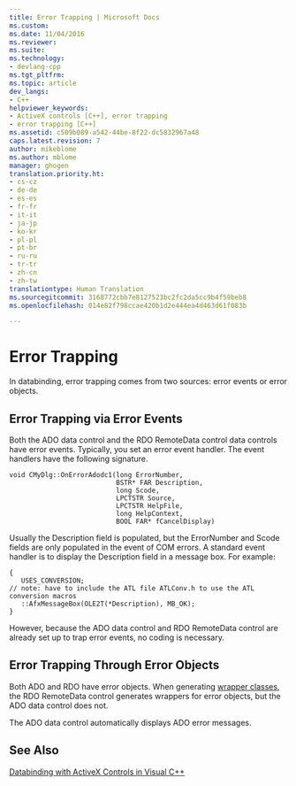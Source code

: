 ```yaml
---
title: Error Trapping | Microsoft Docs
ms.custom: 
ms.date: 11/04/2016
ms.reviewer: 
ms.suite: 
ms.technology:
- devlang-cpp
ms.tgt_pltfrm: 
ms.topic: article
dev_langs:
- C++
helpviewer_keywords:
- ActiveX controls [C++], error trapping
- error trapping [C++]
ms.assetid: c509b089-a542-44be-8f22-dc5832967a48
caps.latest.revision: 7
author: mikeblome
ms.author: mblome
manager: ghogen
translation.priority.ht:
- cs-cz
- de-de
- es-es
- fr-fr
- it-it
- ja-jp
- ko-kr
- pl-pl
- pt-br
- ru-ru
- tr-tr
- zh-cn
- zh-tw
translationtype: Human Translation
ms.sourcegitcommit: 3168772cbb7e8127523bc2fc2da5cc9b4f59beb8
ms.openlocfilehash: 014e82f798ccae420b1d2e444ea4d463d61f083b

---
```

# Error Trapping
In databinding, error trapping comes from two sources: error events or error objects.  
  
##  <a name="vcreferrortrappingviaerrorevents"></a> Error Trapping via Error Events  
 Both the ADO data control and the RDO RemoteData control data controls have error events. Typically, you set an error event handler. The event handlers have the following signature.  
  
```  
void CMyDlg::OnErrorAdodc1(long ErrorNumber,  
                           BSTR* FAR Description,  
                           long Scode,  
                           LPCTSTR Source,  
                           LPCTSTR HelpFile,  
                           long HelpContext,  
                           BOOL FAR* fCancelDisplay)  
```  
  
 Usually the Description field is populated, but the ErrorNumber and Scode fields are only populated in the event of COM errors. A standard event handler is to display the Description field in a message box. For example:  
  
```  
{  
   USES_CONVERSION;     
// note: have to include the ATL file ATLConv.h to use the ATL conversion macros  
   ::AfxMessageBox(OLE2T(*Description), MB_OK);  
}  
```  
  
 However, because the ADO data control and RDO RemoteData control are already set up to trap error events, no coding is necessary.  
  
##  <a name="vcreferrortrappingviaerrorobjects"></a> Error Trapping Through Error Objects  
 Both ADO and RDO have error objects. When generating [wrapper classes](../../data/ado-rdo/wrapper-classes.md), the RDO RemoteData control generates wrappers for error objects, but the ADO data control does not.  
  
 The ADO data control automatically displays ADO error messages.  
  
## See Also  
 [Databinding with ActiveX Controls in Visual C++](../../data/ado-rdo/databinding-with-activex-controls-in-visual-cpp.md)


<!--HONumber=Jan17_HO1-->



